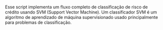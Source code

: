 Esse script implementa um fluxo completo de classificação de risco de crédito usando SVM (Support Vector Machine). Um classificador SVM é um algoritmo de aprendizado de máquina supervisionado usado principalmente para problemas de classificação.
